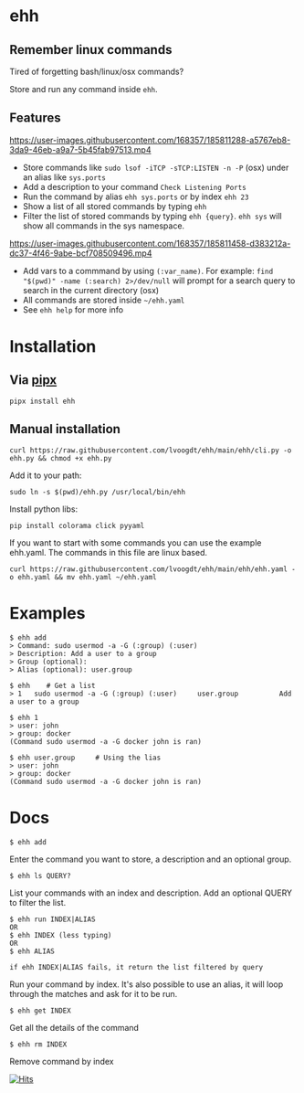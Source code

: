 # ehh

## Remember linux commands
Tired of forgetting bash/linux/osx commands?

Store and run any command inside ```ehh```.

## Features
https://user-images.githubusercontent.com/168357/185811288-a5767eb8-3da9-46eb-a9a7-5b45fab97513.mp4

* Store commands like ``sudo lsof -iTCP -sTCP:LISTEN -n -P`` (osx) under an alias like ``sys.ports``
* Add a description to your command ``Check Listening Ports``
* Run the command by alias ``ehh sys.ports`` or by index ``ehh 23``
* Show a list of all stored commands by typing ``ehh``
* Filter the list of stored commands by typing ``ehh {query}``. ``ehh sys`` will show all commands in the sys namespace.

https://user-images.githubusercontent.com/168357/185811458-d383212a-dc37-4f46-9abe-bcf708509496.mp4

* Add vars to a commmand by using ``(:var_name)``. For example: ``find "$(pwd)" -name (:search) 2>/dev/null`` will prompt for a search query to search in the current directory (osx)
* All commands are stored inside ``~/ehh.yaml``
* See ``ehh help`` for more info

# Installation

## Via [pipx](https://pypa.github.io/pipx/)

```
pipx install ehh
```

## Manual installation

```
curl https://raw.githubusercontent.com/lvoogdt/ehh/main/ehh/cli.py -o ehh.py && chmod +x ehh.py
```

Add it to your path:
```
sudo ln -s $(pwd)/ehh.py /usr/local/bin/ehh
```

Install python libs:
```
pip install colorama click pyyaml
```

If you want to start with some commands you can use the example ehh.yaml. The commands in this file are linux based.

```
curl https://raw.githubusercontent.com/lvoogdt/ehh/main/ehh/ehh.yaml -o ehh.yaml && mv ehh.yaml ~/ehh.yaml
```


# Examples

```
$ ehh add
> Command: sudo usermod -a -G (:group) (:user)
> Description: Add a user to a group
> Group (optional):
> Alias (optional): user.group

$ ehh    # Get a list
> 1   sudo usermod -a -G (:group) (:user)     user.group          Add a user to a group

$ ehh 1
> user: john
> group: docker
(Command sudo usermod -a -G docker john is ran)

$ ehh user.group     # Using the lias
> user: john
> group: docker
(Command sudo usermod -a -G docker john is ran)

```

# Docs

```
$ ehh add
```

Enter the command you want to store, a description and an optional group.

```
$ ehh ls QUERY?
```

List your commands with an index and description. Add an optional QUERY to filter the list.

```
$ ehh run INDEX|ALIAS
OR
$ ehh INDEX (less typing)
OR
$ ehh ALIAS

if ehh INDEX|ALIAS fails, it return the list filtered by query
```

Run your command by index. It's also possible to use an alias, it will loop through the matches and ask for it to be run.

```
$ ehh get INDEX
```

Get all the details of the command


```
$ ehh rm INDEX
```

Remove command by index


[![Hits](https://hits.seeyoufarm.com/api/count/incr/badge.svg?url=https%3A%2F%2Fgithub.com%2Flvoogdt%2Fehh&count_bg=%2379C83D&title_bg=%23555555&icon=&icon_color=%23E7E7E7&title=hits&edge_flat=false)](https://hits.seeyoufarm.com)
